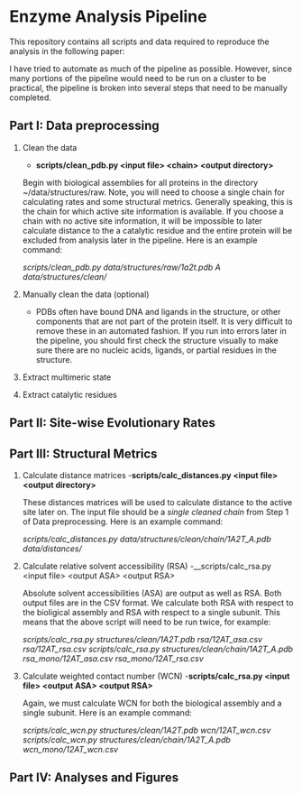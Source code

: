 # Enzyme Analysis Pipeline
This repository contains all scripts and data required to reproduce the analysis in the following paper:


I have tried to automate as much of the pipeline as possible. However, since many portions of the pipeline would need to be run on a cluster to be practical, the pipeline is broken into several steps that need to be manually completed. 

## Part I: Data preprocessing
1. Clean the data
    - __scripts/clean_pdb.py \<input file\> \<chain\> \<output directory\>__
     
     Begin with biological assemblies for all proteins in the directory ~/data/structures/raw.
     Note, you will need to choose a single chain for calculating rates and some structural metrics. Generally speaking, this is the chain for which active site information is available. If you choose a chain with no active site information, it will be impossible to later calculate distance to the a catalytic residue and the entire protein will be excluded from analysis later in the pipeline. Here is an example command:
     
     _scripts/clean_pdb.py data/structures/raw/1a2t.pdb A data/structures/clean/_

2. Manually clean the data (optional)
    - PDBs often have bound DNA and ligands in the structure, or other components that are not part of the protein itself. It is very difficult to remove these in an automated fashion. If you run into errors later in the pipeline, you should first check the structure visually to make sure there are no nucleic acids, ligands, or partial residues in the structure.

3. Extract multimeric state

4. Extract catalytic residues

## Part II: Site-wise Evolutionary Rates

## Part III: Structural Metrics

1. Calculate distance matrices
    -__scripts/calc_distances.py \<input file\> \<output directory\>__
    
    These distances matrices will be used to calculate distance to the active site later on. The input file should be a _single cleaned chain_ from Step 1 of Data preprocessing. Here is an example command:
    
     _scripts/calc_distances.py data/structures/clean/chain/1A2T_A.pdb data/distances/_
     
2. Calculate relative solvent accessibility (RSA)
    -__scripts/calc_rsa.py \<input file\> \<output ASA\> \<output RSA\>
    
    Absolute solvent accessibilities (ASA) are output as well as RSA. Both output files are in the CSV format. We calculate both RSA with respect to the bioligical assembly and RSA with respect to a single subunit. This means that the above script will need to be run twice, for example:
    
    _scripts/calc_rsa.py structures/clean/1A2T.pdb rsa/12AT_asa.csv rsa/12AT_rsa.csv_
    _scripts/calc_rsa.py structures/clean/chain/1A2T_A.pdb rsa_mono/12AT_asa.csv rsa_mono/12AT_rsa.csv_
    
3. Calculate weighted contact number (WCN)
    -__scripts/calc_rsa.py \<input file\> \<output ASA\> \<output RSA\>__
    
    Again, we must calculate WCN for both the biological assembly and a single subunit. Here is an example command:
    
    _scripts/calc_wcn.py structures/clean/1A2T.pdb wcn/12AT_wcn.csv_
    _scripts/calc_wcn.py structures/clean/chain/1A2T_A.pdb wcn_mono/12AT_wcn.csv_

     
## Part IV: Analyses and Figures

